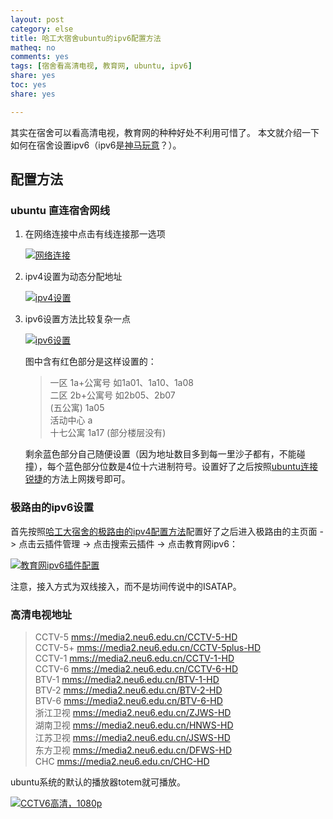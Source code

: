 ```yaml
---
layout: post 
category: else
title: 哈工大宿舍ubuntu的ipv6配置方法
matheq: no
comments: yes
tags: [宿舍看高清电视, 教育网, ubuntu, ipv6]
share: yes
toc: yes
share: yes

---
```


其实在宿舍可以看高清电视，教育网的种种好处不利用可惜了。
本文就介绍一下如何在宿舍设置ipv6（ipv6是[神马玩意](http://ito.hit.edu.cn/news/sub_jszt.asp?c_id=A00080001)？）。

## 配置方法

### ubuntu 直连宿舍网线

1. 在网络连接中点击有线连接那一选项

	<a class="fancybox" rel="gallery1" href="https://2s66lw.bl3301.livefilestore.com/y2pEiAlLQzazbHehGSm5-BEbhHraQGQuutHn_rtAF0InggCQlTHdUdo0vHFXRcGt5obclVpaw-1QwBU01UsTrq9KUoyNuv30n90hHZpZfiFaq9_VbMetC5cMkUcW1rLvR2j-y6rJNnJbaReFqCP251hgw/ipv61.png" title="网络连接"><img src="https://2s66lw.bl3301.livefilestore.com/y2pEiAlLQzazbHehGSm5-BEbhHraQGQuutHn_rtAF0InggCQlTHdUdo0vHFXRcGt5obclVpaw-1QwBU01UsTrq9KUoyNuv30n90hHZpZfiFaq9_VbMetC5cMkUcW1rLvR2j-y6rJNnJbaReFqCP251hgw/ipv61.png" alt="网络连接" /></a>

2. ipv4设置为动态分配地址

	<a class="fancybox" rel="gallery1" href="https://2s66lw.bl3301.livefilestore.com/y2pqbrSyLmqU_qWkhUeUH1DN7gOGqzf9giw31CD4hlu00wi3ohiKPMUmtqxsqNQTweNExv3lIRodv4b3HL6WrEeBicKpeGouO6Teua6CfsRyRvCzGJpewHbNZpasefz8XnCKngfqhAega7dBEfOPf-oUg/ipv62.png" title="ipv4设置"><img src="https://2s66lw.bl3301.livefilestore.com/y2pqbrSyLmqU_qWkhUeUH1DN7gOGqzf9giw31CD4hlu00wi3ohiKPMUmtqxsqNQTweNExv3lIRodv4b3HL6WrEeBicKpeGouO6Teua6CfsRyRvCzGJpewHbNZpasefz8XnCKngfqhAega7dBEfOPf-oUg/ipv62.png" alt="ipv4设置" /></a>

3. ipv6设置方法比较复杂一点

	<a class="fancybox" rel="gallery1" href="https://2s66lw.bl3301.livefilestore.com/y2prmoorB8PPqI8ZKjgoEDr_UQENHX6HP4G_lwK9kfpzNdQ-hm5Lo8Yc6qsuyy8NvxHY8ThFm4lsawnxqUhhdf7_5NL5fDTZbzVdKofvMpMbiQYMPUkUdhASVO7pxLi8XFM9oQyCVttCaoJqptjpgcWyA/ipv63.png" title="ipv6设置"><img src="https://2s66lw.bl3301.livefilestore.com/y2prmoorB8PPqI8ZKjgoEDr_UQENHX6HP4G_lwK9kfpzNdQ-hm5Lo8Yc6qsuyy8NvxHY8ThFm4lsawnxqUhhdf7_5NL5fDTZbzVdKofvMpMbiQYMPUkUdhASVO7pxLi8XFM9oQyCVttCaoJqptjpgcWyA/ipv63.png" alt="ipv6设置" /></a>

	图中含有红色部分是这样设置的：
	
	> 一区 1a+公寓号 如1a01、1a10、1a08  
	> 二区 2b+公寓号 如2b05、2b07  
	> (五公寓) 1a05  
	> 活动中心 a  
	> 十七公寓 1a17 (部分楼层没有)
	
	剩余蓝色部分自己随便设置（因为地址数目多到每一里沙子都有，不能碰撞），每个蓝色部分位数是4位十六进制符号。设置好了之后按照[ubuntu连接锐捷](https://yanshuo.name/en/2013/09/network/)的方法上网拨号即可。

### 极路由的ipv6设置

首先按照[哈工大宿舍的极路由的ipv4配置方法](https://yanshuo.name/en/2014/05/router/)配置好了之后进入极路由的主页面 -> 点击云插件管理 -> 点击搜索云插件 -> 点击教育网ipv6：

<a class="fancybox" rel="gallery1" href="https://2s66lw.bl3301.livefilestore.com/y2pmK5DxNWXnQLPz1pLJo-zJZIMGKBMKZP4TuWOCJAQIMscKNyNhW0WOI4Gv2E_4ZfcPq1mTRj-zwPxwJ52mfqVWHxrsDASTGx9MEM9at6pG6IIFBNUdZ2U-uPejh7BQz1uXHN7vew89syLu3UR5pCkLg/ipv6r.png" title="教育网ipv6插件配置"><img src="https://2s66lw.bl3301.livefilestore.com/y2pmK5DxNWXnQLPz1pLJo-zJZIMGKBMKZP4TuWOCJAQIMscKNyNhW0WOI4Gv2E_4ZfcPq1mTRj-zwPxwJ52mfqVWHxrsDASTGx9MEM9at6pG6IIFBNUdZ2U-uPejh7BQz1uXHN7vew89syLu3UR5pCkLg/ipv6r.png" alt="教育网ipv6插件配置" /></a>

注意，接入方式为双线接入，而不是坊间传说中的ISATAP。

### 高清电视地址

> CCTV-5 [mms://media2.neu6.edu.cn/CCTV-5-HD](mms://media2.neu6.edu.cn/CCTV-5-HD)  
> CCTV-5+ [mms://media2.neu6.edu.cn/CCTV-5plus-HD](mms://media2.neu6.edu.cn/CCTV-5plus-HD)  
> CCTV-1 [mms://media2.neu6.edu.cn/CCTV-1-HD](mms://media2.neu6.edu.cn/CCTV-5plus-HD)  
> CCTV-6 [mms://media2.neu6.edu.cn/CCTV-6-HD](mms://media2.neu6.edu.cn/CCTV-5plus-HD)  
> BTV-1 [mms://media2.neu6.edu.cn/BTV-1-HD](mms://media2.neu6.edu.cn/CCTV-5plus-HD)  
> BTV-2 [mms://media2.neu6.edu.cn/BTV-2-HD](mms://media2.neu6.edu.cn/CCTV-5plus-HD)  
> BTV-6 [mms://media2.neu6.edu.cn/BTV-6-HD](mms://media2.neu6.edu.cn/CCTV-5plus-HD)  
> 浙江卫视 [mms://media2.neu6.edu.cn/ZJWS-HD](mms://media2.neu6.edu.cn/CCTV-5plus-HD)  
> 湖南卫视 [mms://media2.neu6.edu.cn/HNWS-HD](mms://media2.neu6.edu.cn/CCTV-5plus-HD)  
> 江苏卫视 [mms://media2.neu6.edu.cn/JSWS-HD](mms://media2.neu6.edu.cn/CCTV-5plus-HD)  
> 东方卫视 [mms://media2.neu6.edu.cn/DFWS-HD](mms://media2.neu6.edu.cn/CCTV-5plus-HD)  
> CHC [mms://media2.neu6.edu.cn/CHC-HD](mms://media2.neu6.edu.cn/CCTV-5plus-HD)  
  
ubuntu系统的默认的播放器totem就可播放。

<a class="fancybox" rel="gallery1" href="https://2s66lw.bl3301.livefilestore.com/y2pH8IxdXhUCIKx5q1uuQk5WioguNGHMZocIceefc_97PiKda3m85ObhEMNu3p90MhCDf30MulyDyNmFmgtMc-iCgHLk1Gm9X4RXHMPbK4IsptF0VQLch7cAV9EZ_iSW6qIKqIn1nHQyKxe41ySmebomQ/HDTVcctv6.png" title="CCTV6高清，1080p"><img src="https://2s66lw.bl3301.livefilestore.com/y2pH8IxdXhUCIKx5q1uuQk5WioguNGHMZocIceefc_97PiKda3m85ObhEMNu3p90MhCDf30MulyDyNmFmgtMc-iCgHLk1Gm9X4RXHMPbK4IsptF0VQLch7cAV9EZ_iSW6qIKqIn1nHQyKxe41ySmebomQ/HDTVcctv6.png" alt="CCTV6高清，1080p" /></a>

